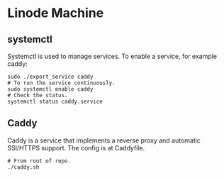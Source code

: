 # Linode Machine

## systemctl

Systemctl is used to manage services. To enable a service, for example caddy:

```shell
sudo ./export_service caddy
# To run the service continuously.
sudo systemctl enable caddy
# Check the status.
systemctl status caddy.service
```

## Caddy

Caddy is a service that implements a reverse proxy and automatic SSl/HTTPS
support. The config is at Caddyfile.

```shell
# From root of repo.
./caddy.sh
```


